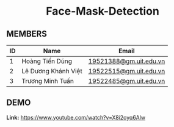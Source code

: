  <h1 align=center>Face-Mask-Detection</h1>

## **MEMBERS**
| ID     | Name       | Email                   |
| ------  | --------------------|-------------------------|
| 1       | Hoàng Tiến Dũng   |19521388@gm.uit.edu.vn   |
| 2       | Lê Dương Khánh Việt   |19522515@gm.uit.edu.vn   |
| 3       | Trương Minh Tuấn   |19522485@gm.uit.edu.vn   |

## **DEMO**
**Link:** https://www.youtube.com/watch?v=X8i2oyq6Alw
